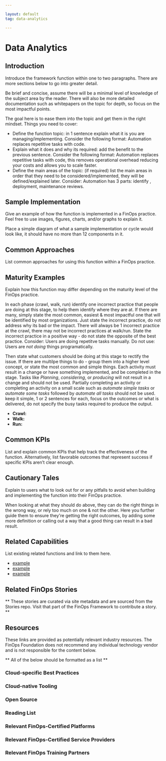 ```yaml
---

layout: default
tag: data-analytics

---
```


# Data Analytics

## Introduction
Introduce the framework function within one to two paragraphs. There are more sections below to go into greater detail.

Be brief and concise, assume there will be a minimal level of knowledge of the subject area by the reader. There will also be more detailed documentation such as whitepapers on the topic for depth, so focus on the most impactful points.
 
The goal here is to ease them into the topic and get them in the right mindset. Things you need to cover:
- Define the function topic: in 1 sentence explain what it is you are managing/implementing. Consider the following format: Automation replaces repetitive tasks with code.
- Explain what it does and why its required: add the benefit to the previous sentence. Consider the following format: Automation replaces repetitive tasks with code, this removes operational overhead reducing your costs and allows you to scale faster.
- Define the main areas of the topic: (if required) list the main areas in order that they need to be considered/implemented, they will be defined/explained later. Consider: Automation has 3 parts: identify , deployment, maintenance reviews.

## Sample Implementation
Give an example of how the function is implemented in a FinOps practice. Feel free to use images, figures, charts, and/or graphs to explain it.

Place a simple diagram of what a sample implementation or cycle would look like, it should have no more than 12 components in it.

## Common Approaches
List common approaches for using this function within a FinOps practice.

## Maturity Examples
Explain how this function may differ depending on the maturity level of the FinOps practice.

In each phase (crawl, walk, run) identify one incorrect practice that people are doing at this stage, to help them identify where they are at. If there are many, simply state the most common, easiest & most impactful one that will be identified by most organizations. Just state the incorrect practice, do not address why its bad or the impact. There will always be 1 incorrect practice at the crawl, there may not be incorrect practices at walk/run.
State the incorrect practice in a positive way - do not state the opposite of the best practice. Consider: Users are doing repetitve tasks manually. Do not use: Users are *not doing* things programatically.
 
Then state what customers should be doing at this stage to rectify the issue. If there are multilpe things to do - group them into a higher level concept, or state the most common and simple things. Each activity must result in a change or have something implemented, and be completed in the stage. Tasks like *Planning*, *considering*, or *producing* will not result in a change and should not be used. Partially completing an activity or completing an activity on a small scale such as *automate simple tasks* or *automate some tasks* followed by *automate all tasks* should not be used.
keep it simple, 1 or 2 sentences for each, focus on the outcomes or what is delivered, do not specify the busy tasks required to produce the output.

* **Crawl:**
* **Walk:**
* **Run:**

## Common KPIs
List and explain common KPIs that help track the effectiveness of the function. Alternatively, list favorable outcomes that represent success if specific KPIs aren’t clear enough.

## Cautionary Tales
Explain to users what to look out for or any pitfalls to avoid when building and implementing the function into their FinOps practice.

When looking at what they should do above, they can do the right things in the wrong way, or rely too much on one & not the other. Here you further guide them to ensure they're getting the right outcomes, by adding some more definition or calling out a way that a good thing can result in a bad result.

## Related Capabilities
List existing related functions and link to them here.
* [example]()
* [example]()
* [example]()

## Related FinOps Stories
** These stories are curated via site metadata and are sourced from the Stories repo. Visit that part of the FinOps Framework to contribute a story. **

## Resources
These links are provided as potentially relevant industry resources. The FinOps Foundation does not recommend any individual technology vendor and is not responsible for the content below.

** All of the below should be formatted as a list **
### Cloud-specific Best Practices
### Cloud-native Tooling
### Open Source
### Reading List
### Relevant FinOps-Certified Platforms
### Relevant FinOps-Certified Service Providers
### Relevant FinOps Training Partners